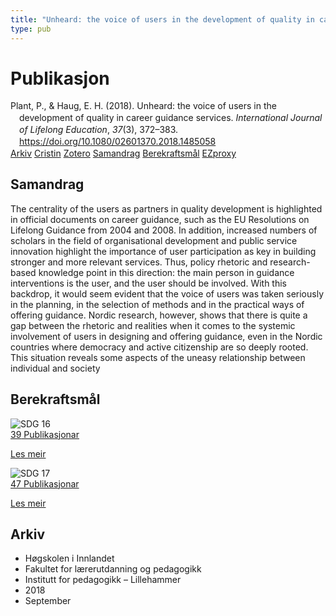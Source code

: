 ```yaml
---
title: "Unheard: the voice of users in the development of quality in career guidance services"
type: pub
---
```

<h1>Publikasjon</h1>
<article id="csl-bib-container-WXX9JS7E" class="csl-bib-container">
  <div class="csl-bib-body" style="line-height: 1.35; padding-left: 1em; text-indent:-1em;">
  <div class="csl-entry">Plant, P., &amp; Haug, E. H. (2018). Unheard: the voice of users in the development of quality in career guidance services. <i>International Journal of Lifelong Education</i>, <i>37</i>(3), 372&#x2013;383. <a href="https://doi.org/10.1080/02601370.2018.1485058">https://doi.org/10.1080/02601370.2018.1485058</a></div>
</div>
  <div class="csl-bib-buttons">
    <a href="#taxonomy-article-WXX9JS7E" class="csl-bib-button">Arkiv</a>
    <a href="https://app.cristin.no/results/show.jsf?id=1608425" alt="Cristin URL" class="csl-bib-button">Cristin</a>
    <a href="http://zotero.org/groups/5022929/items/WXX9JS7E" alt="Zotero URL" class="csl-bib-button">Zotero</a>
    <a href="#abstract-article-WXX9JS7E" class="csl-bib-button">Samandrag</a>
    <a href="#sdg-article-WXX9JS7E" class="csl-bib-button">Berekraftsmål</a>
    <a href="http://ezproxy.inn.no/login?url=https://doi.org/10.1080/02601370.2018.1485058" class="csl-bib-button">EZproxy</a>
  </div>
  <div id="csl-bib-meta-container-WXX9JS7E"></div>
</article>
<div id="csl-bib-meta-WXX9JS7E" class="csl-bib-meta">
  <article id="abstract-article-WXX9JS7E" class="abstract-article">
    <h1>Samandrag</h1>
    The centrality of the users as partners in quality development is 
highlighted in official documents on career guidance, such as the EU 
Resolutions on Lifelong Guidance from 2004 and 2008. In addition, 
increased numbers of scholars in the field of organisational development 
and public service innovation highlight the importance of user participation 
as key in building stronger and more relevant services. Thus, policy 
rhetoric and research-based knowledge point in this direction: the main 
person in guidance interventions is the user, and the user should be 
involved. With this backdrop, it would seem evident that the voice of 
users was taken seriously in the planning, in the selection of methods 
and in the practical ways of offering guidance. Nordic research, however, 
shows that there is quite a gap between the rhetoric and realities when it 
comes to the systemic involvement of users in designing and offering 
guidance, even in the Nordic countries where democracy and active 
citizenship are so deeply rooted. This situation reveals some aspects of 
the uneasy relationship between individual and society
  </article>
  <article id="sdg-article-WXX9JS7E" class="sdg-article">
    <h1>Berekraftsmål</h1>
    <div class="sdg-container"><div id="sdg16" class="sdg">
<img src="{{< params subfolder >}}images/sdg/sdg16_no.png" class="image" alt="SDG 16">
<div class="sdg-overlay">
<a href="{{< params subfolder >}}no/archive/?sdg=16#archive" class="sdg-publication-count"><span>39</span> Publikasjonar</a>
<p><a href="https://www.fn.no/om-fn/fns-baerekraftsmaal/fred-rettferdighet-og-velfungerende-institusjoner?lang=nno-NO" class="sdg-read-more">Les meir</a></p>
</div>
</div> <div id="sdg17" class="sdg">
<img src="{{< params subfolder >}}images/sdg/sdg17_no.png" class="image" alt="SDG 17">
<div class="sdg-overlay">
<a href="{{< params subfolder >}}no/archive/?sdg=17#archive" class="sdg-publication-count"><span>47</span> Publikasjonar</a>
<p><a href="https://www.fn.no/om-fn/fns-baerekraftsmaal/samarbeid-for-aa-naa-maalene?lang=nno-NO" class="sdg-read-more">Les meir</a></p>
</div>
</div></div>
  </article>
  <article id="taxonomy-article-WXX9JS7E" class="taxonomy-article">
    <h1>Arkiv</h1>
    <ul>
      <li>Høgskolen i Innlandet</li>
      <li>Fakultet for lærerutdanning og pedagogikk</li>
      <li>Institutt for pedagogikk – Lillehammer</li>
      <li>2018</li>
      <li>September</li>
    </ul>
  </article>
</div>
